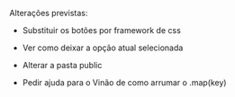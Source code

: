 Alterações previstas:


- Substituir os botões por framework de css

- Ver como deixar a opção atual selecionada

- Alterar a pasta public

- Pedir ajuda para o Vinão de como arrumar o .map(key)
